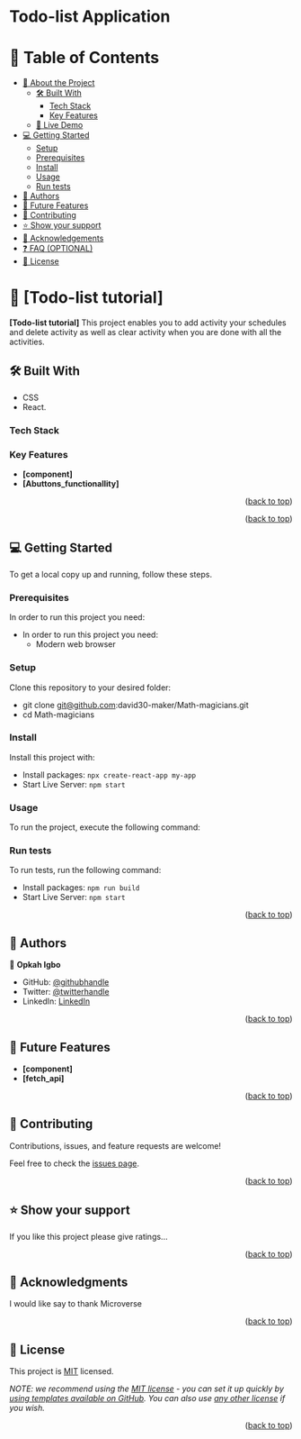 # Todo-list Application

# 📗 Table of Contents

- [📖 About the Project](#about-project)
  - [🛠 Built With](#built-with)
    - [Tech Stack](#tech-stack)
    - [Key Features](#key-features)
  - [🚀 Live Demo](#live-demo)
- [💻 Getting Started](#getting-started)
  - [Setup](#setup)
  - [Prerequisites](#prerequisites)
  - [Install](#install)
  - [Usage](#usage)
  - [Run tests](#run-tests)
- [👥 Authors](#authors)
- [🔭 Future Features](#future-features)
- [🤝 Contributing](#contributing)
- [⭐️ Show your support](#support)
- [🙏 Acknowledgements](#acknowledgements)
- [❓ FAQ (OPTIONAL)](#faq)
- [📝 License](#license)

# 📖 [Todo-list tutorial] <a name="about-project"></a>

**[Todo-list tutorial]**
This project enables you to add activity your schedules and delete activity as well as clear activity when you are done with all the activities.

## 🛠 Built With <a name="built-with"></a>

- CSS
- React.

### Tech Stack <a name="tech-stack"></a>

### Key Features <a name="key-features"></a>

- **[component]**
- **[Abuttons_functionallity]**

<p align="right">(<a href="#readme-top">back to top</a>)</p>

<p align="right">(<a href="#readme-top">back to top</a>)</p>

## 💻 Getting Started <a name="getting-started"></a>

To get a local copy up and running, follow these steps.

### Prerequisites

In order to run this project you need:

- In order to run this project you need:
  - Modern web browser

### Setup

Clone this repository to your desired folder:

- git clone git@github.com:david30-maker/Math-magicians.git
- cd Math-magicians

### Install

Install this project with:

- Install packages: `npx create-react-app my-app`
- Start Live Server: `npm start`

### Usage

To run the project, execute the following command:

### Run tests

To run tests, run the following command:

- Install packages: `npm run build`
- Start Live Server: `npm start`

<p align="right">(<a href="#readme-top">back to top</a>)</p>

## 👥 Authors <a name="authors"></a>

👤 **Opkah Igbo**

- GitHub: [@githubhandle](https://github.com/david30-maker)
- Twitter: [@twitterhandle](https://twitter.com/davidigbo)
- LinkedIn: [LinkedIn](https://linkedin.com/in/dvid-igbo-464196184/)

<p align="right">(<a href="#readme-top">back to top</a>)</p>

<!-- FUTURE FEATURES -->

## 🔭 Future Features <a name="future-features"></a>

- **[component]**
- **[fetch_api]**

<p align="right">(<a href="#readme-top">back to top</a>)</p>

<!-- CONTRIBUTING -->

## 🤝 Contributing <a name="contributing"></a>

Contributions, issues, and feature requests are welcome!

Feel free to check the [issues page](../../issues/).

<p align="right">(<a href="#readme-top">back to top</a>)</p>

<!-- SUPPORT -->

## ⭐️ Show your support <a name="support"></a>

If you like this project please give ratings...

<p align="right">(<a href="#readme-top">back to top</a>)</p>

<!-- ACKNOWLEDGEMENTS -->

## 🙏 Acknowledgments <a name="acknowledgements"></a>

I would like say to thank Microverse

<p align="right">(<a href="#readme-top">back to top</a>)</p>

<!-- LICENSE -->

## 📝 License <a name="license"></a>

This project is [MIT](./LICENSE) licensed.

_NOTE: we recommend using the [MIT license](https://choosealicense.com/licenses/mit/) - you can set it up quickly by [using templates available on GitHub](https://docs.github.com/en/communities/setting-up-your-project-for-healthy-contributions/adding-a-license-to-a-repository). You can also use [any other license](https://choosealicense.com/licenses/) if you wish._

<p align="right">(<a href="#readme-top">back to top</a>)</p>

